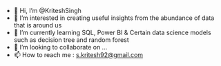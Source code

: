 - 👋 Hi, I’m @KriteshSingh
- 👀 I’m interested in creating useful insights from the abundance of data that is around us
- 🌱 I’m currently learning SQL, Power BI & Certain data science models such as decision tree and random forest
- 💞️ I’m looking to collaborate on ...
- 📫 How to reach me : s.kritesh92@gmail.com

<!---
KriteshSingh/KriteshSingh is a ✨ special ✨ repository because its `README.md` (this file) appears on your GitHub profile.
You can click the Preview link to take a look at your changes.
--->
